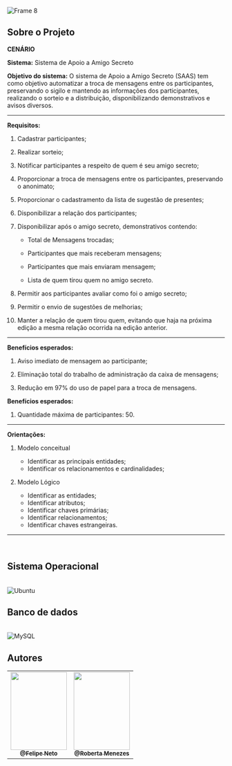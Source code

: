 ![Frame 8](https://user-images.githubusercontent.com/60360540/188871499-9825ba3a-a47a-4fcd-8e54-92d401264123.png)

## Sobre o Projeto

**CENÁRIO**

<p>
    <strong>Sistema:</strong> Sistema de Apoio a Amigo Secreto
</p>
<p>
    <strong>Objetivo do sistema:</strong> O sistema de Apoio a Amigo Secreto (SAAS) tem como objetivo automatizar a troca de mensagens entre os participantes, preservando o sigilo e mantendo as informações dos participantes, realizando o sorteio e a distribuição, disponibilizando demonstrativos e avisos diversos.
</p>

---
**Requisitos:**

1. Cadastrar participantes;

2. Realizar sorteio;

3. Notificar participantes a respeito de quem é seu amigo secreto;

4. Proporcionar a troca de mensagens entre os participantes, preservando o anonimato;

5. Proporcionar o cadastramento da lista de sugestão de presentes;

6. Disponibilizar a relação dos participantes;

7. Disponibilizar após o amigo secreto, demonstrativos contendo:
    * Total de Mensagens trocadas;

    * Participantes que mais receberam mensagens;

    * Participantes que mais enviaram mensagem;

    * Lista de quem tirou quem no amigo secreto.

8. Permitir aos participantes avaliar como foi o amigo secreto;

9. Permitir o envio de sugestões de melhorias;

10. Manter a relação de quem tirou quem, evitando que haja na próxima edição a mesma relação ocorrida na edição anterior.

---
**Benefícios esperados:**

1. Aviso imediato de mensagem ao participante;

2. Eliminação total do trabalho de administração da caixa de mensagens;

3. Redução em 97% do uso de papel para a troca de mensagens.

**Benefícios esperados:**

1. Quantidade máxima de participantes: 50.

---
**Orientações:**

1. Modelo conceitual

    * Identificar as principais entidades;

    - Identificar os relacionamentos e cardinalidades;

2. Modelo Lógico
    * Identificar as entidades;

    - Identificar atributos;

    * Identificar chaves primárias;

    - Identificar relacionamentos;

    * Identificar chaves estrangeiras.

---
<br>

## Sistema Operacional

<br/>

<img alt="Ubuntu" src="https://img.shields.io/badge/Ubuntu-E95420?style=for-the-badge&logo=ubuntu&logoColor=white"/>

<br/>

## Banco de dados

<br/>

<img alt="MySQL" src="https://img.shields.io/badge/mysql-%2300f.svg?style=for-the-badge&logo=mysql&logoColor=white"/>

<br/>

## Autores

<table>
    <tr>
        <td align="center"><a href="https://www.linkedin.com/in/felipe-fe/"><img src="https://user-images.githubusercontent.com/60360540/186234612-f71248a4-79ba-4e59-b162-0b948d9a97dc.jpeg" width="130px;"height="180px" alt="" title="Linkedin"/><br /><sub><b>@Felipe Neto</b></sub></a><br /></td>
        <td align="center"><a href="https://www.linkedin.com/in/roberta-menezes-xavier-36a213207/"><img src="https://user-images.githubusercontent.com/60360540/191147581-89340bdc-06b0-4305-a170-d4b700bebacb.jpeg" width="130px;"height="180px" alt="" title="Linkedin"/><br /><sub><b>@Roberta Menezes</b></sub></a><br /></td>
    </tr>
</table>
